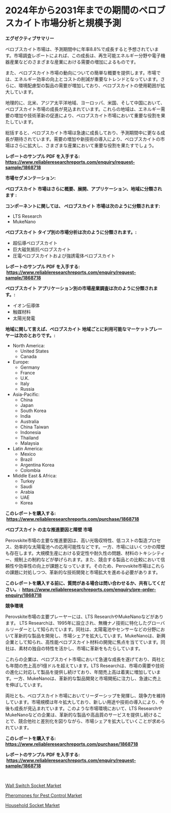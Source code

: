 <p><h1>2024年から2031年までの期間のペロブスカイト市場分析と規模予測</h1></p><p><strong>エグゼクティブサマリー</strong></p>
<p><p>ペロブスカイト市場は、予測期間中に年率8.8%で成長すると予想されています。市場調査レポートによれば、この成長は、再生可能エネルギー分野や電子機器産業などのさまざまな産業における需要の増加によるものです。</p><p>また、ペロブスカイト市場の動向についての簡単な概要を提供します。市場では、エネルギー効率の向上とコストの削減が重要なトレンドとなっています。さらに、環境配慮型の製品の需要が増加しており、ペロブスカイトの使用範囲が拡大しています。</p><p>地理的に、北米、アジア太平洋地域、ヨーロッパ、米国、そして中国において、ペロブスカイト市場の成長が見込まれています。これらの地域は、エネルギー需要の増加や技術革新の促進により、ペロブスカイト市場において重要な役割を果たしています。</p><p>総括すると、ペロブスカイト市場は急速に成長しており、予測期間中に更なる成長が期待されています。需要の増加や新技術の導入により、ペロブスカイトの市場はさらに拡大し、さまざまな産業において重要な役割を果たすでしょう。</p></p>
<p><strong>レポートのサンプル PDF を入手する: <a href="https://www.reliableresearchreports.com/enquiry/request-sample/1868718">https://www.reliableresearchreports.com/enquiry/request-sample/1868718</a></strong></p>
<p><strong>市場セグメンテーション:</strong></p>
<p><strong> ペロブスカイト 市場はさらに概要、展開、アプリケーション、地域に分類されます :</strong></p>
<p><strong>コンポーネントに関しては、 ペロブスカイト 市場は次のように分類されます: &nbsp;</strong></p>
<p><ul><li>LTS Research</li><li>MukeNano</li></ul></p>
<p><strong> ペロブスカイト タイプ別の市場分析は次のように分類されます。:</strong></p>
<p><ul><li>超伝導ペロブスカイト</li><li>巨大磁気抵抗ペロブスカイト</li><li>圧電ペロブスカイトおよび強誘電体ペロブスカイト</li></ul></p>
<p><strong>レポートのサンプル PDF を入手する: &nbsp;<a href="https://www.reliableresearchreports.com/enquiry/request-sample/1868718">https://www.reliableresearchreports.com/enquiry/request-sample/1868718</a></strong></p>
<p><strong> ペロブスカイト アプリケーション別の市場産業調査は次のように分類されます。:</strong></p>
<p><ul><li>イオン伝導体</li><li>触媒材料</li><li>太陽光発電</li></ul></p>
<p><strong>地域に関して言えば、ペロブスカイト 地域ごとに利用可能なマーケットプレーヤーは次のとおりです。:</strong></p>
<p><ul>
    <li>
        North America:
        <ul>
            <li>United States</li>
            <li>Canada</li>
        </ul>
    </li>
    <li>
        Europe:
        <ul>
            <li>Germany</li>
            <li>France</li>
            <li>U.K.</li>
            <li>Italy</li>
            <li>Russia</li>
        </ul>
    </li>
    <li>
        Asia-Pacific:
        <ul>
            <li>China</li>
            <li>Japan</li>
            <li>South Korea</li>
            <li>India</li>
            <li>Australia</li>
            <li>China Taiwan</li>
            <li>Indonesia</li>
            <li>Thailand</li>
            <li>Malaysia</li>
        </ul>
    </li>
    <li>
        Latin America:
        <ul>
            <li>Mexico</li>
            <li>Brazil</li>
            <li>Argentina Korea</li>
            <li>Colombia</li>
        </ul>
    </li>
    <li>
        Middle East & Africa:
        <ul>
            <li>Turkey</li>
            <li>Saudi</li>
            <li>Arabia</li>
            <li>UAE</li>
            <li>Korea</li>
        </ul>
    </li>
    </ul></p>
<p><strong>このレポートを購入する: &nbsp;<a href="https://www.reliableresearchreports.com/purchase/1868718">https://www.reliableresearchreports.com/purchase/1868718</a></strong></p>
<p><strong>ペロブスカイト の主な推進要因と障壁 市場</strong></p>
<p><p>Perovskite市場の主要な推進要因は、高い光吸収特性、低コストの製造プロセス、効率的な太陽電池への応用可能性などです。一方、市場にはいくつかの障壁も存在します。大規模生産における安定性や耐久性の問題、材料のトキシシティー、規制上の制約などが挙げられます。また、競合する製品との比較において信頼性や効率性の向上が課題となっています。そのため、Perovskite市場はこれらの課題に対処しつつ、革新的な技術開発と市場拡大を進める必要があります。</p></p>
<p><strong>このレポートを購入する前に、質問がある場合は問い合わせるか、共有してください。:&nbsp; <a href="https://www.reliableresearchreports.com/enquiry/pre-order-enquiry/1868718">https://www.reliableresearchreports.com/enquiry/pre-order-enquiry/1868718</a></strong></p>
<p><strong>競争環境</strong></p>
<p><p>Perovskite市場の主要プレーヤーには、LTS ResearchやMukeNanoなどがあります。 LTS Researchは、1995年に設立され、無機ナノ技術に特化したグローバルリーダーとして知られています。同社は、太陽電池やセンサーなどの分野において革新的な製品を開発し、市場シェアを拡大しています。MukeNanoは、新興企業として知られ、高性能ペロブスカイト材料の開発に焦点を当てています。同社は、素材の独自の特性を活かし、市場に革新をもたらしています。</p><p>これらの企業は、ペロブスカイト市場において急速な成長を遂げており、両社とも年間の売上高が1億ドルを超えています。LTS Researchは、市場の需要や技術の進化に対応して製品を提供し続けており、年間売上高は着実に増加しています。一方、MukeNanoは、革新的な製品開発と市場開拓に注力し、急速に売上を伸ばしています。</p><p>両社とも、ペロブスカイト市場においてリーダーシップを発揮し、競争力を維持しています。市場規模は年々拡大しており、新しい用途や技術の導入により、今後も成長が見込まれています。このような市場環境において、LTS ResearchやMukeNanoなどの企業は、革新的な製品や高品質のサービスを提供し続けることで、競合他社と差別化を図りながら、市場シェアを拡大していくことが求められています。</p></p>
<p><strong>このレポートを購入する: &nbsp; <a href="https://www.reliableresearchreports.com/purchase/1868718">https://www.reliableresearchreports.com/purchase/1868718</a></strong></p>
<p><strong>レポートのサンプル PDF を入手する: &nbsp;<a href="https://www.reliableresearchreports.com/enquiry/request-sample/1868718">https://www.reliableresearchreports.com/enquiry/request-sample/1868718</a></strong><strong></strong></p>
<p>&nbsp;</p>
<p><p><a href="https://github.com/shotows/Market-Research-Report-List-1/blob/main/wall-switch-socket-market.md">Wall Switch Socket Market</a></p><p><a href="https://skillful-vermicelli-b89.notion.site/Pheromones-for-Pest-Control-Market-Furnish-Information-about-Market-Size-Market-Share-Market-Dynam-551e9e394bf8490885e633a96f7f8987">Pheromones for Pest Control Market</a></p><p><a href="https://github.com/Sinjinluong3e0awx2m195k76/Market-Research-Report-List-1/blob/main/household-socket-market.md">Household Socket Market</a></p></p>